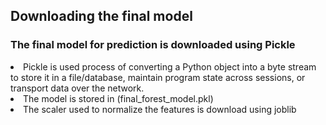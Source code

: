 <html>
  <head>
    <h2>Downloading the final model </h2>
  </head>
  <body>
    <h3>The final model for prediction is downloaded using Pickle</h3>
    <li>Pickle is used process of converting a Python object into a byte stream to store it in a file/database, maintain program state across sessions, or transport data over the network. </li>
    <li>The model is stored in (final_forest_model.pkl)</li>
    <li>The scaler used to normalize the features is download using joblib </li>
  </body>
</html>
